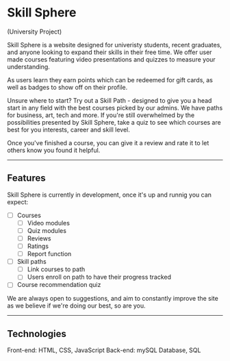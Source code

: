# Skill Sphere
(University Project)

Skill Sphere is a website designed for univeristy students, recent graduates, and anyone looking to expand their skills in their free time. We offer user made courses featuring video presentations and quizzes to measure your understanding.

As users learn they earn points which can be redeemed for gift cards, as well as badges to show off on their profile.

Unsure where to start? Try out a Skill Path - designed to give you a head start in any field with the best courses picked by our admins. We have paths for business, art, tech and more. If you're still overwhelmed by the possibilities presented by Skill Sphere, take a quiz to see which courses are best for you interests, career and skill level.

Once you've finished a course, you can give it a review and rate it to let others know you found it helpful.

---
## Features

Skill Sphere is currently in development, once it's up and runnig you can expect:

- [ ] Courses
	- [ ] Video modules
 	- [ ] Quiz modules
  	- [ ] Reviews
  	- [ ] Ratings
  	- [ ] Report function 
- [ ] Skill paths
	- [ ] Link courses to path
	- [ ] Users enroll on path to have their progress tracked
- [ ] Course recommendation quiz

We are always open to suggestions, and aim to constantly improve the site as we believe if we're doing our best, so are you.

---
## Technologies

Front-end: HTML, CSS, JavaScript
Back-end: mySQL Database, SQL
